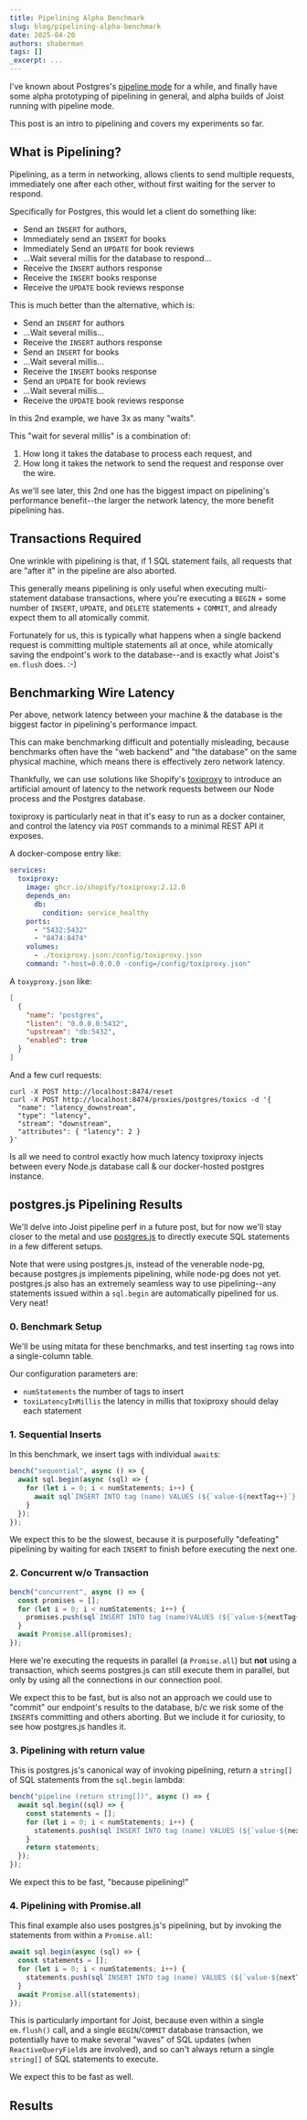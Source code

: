 ```yaml
---
title: Pipelining Alpha Benchmark
slug: blog/pipelining-alpha-benchmark
date: 2025-04-20
authors: shaberman
tags: []
_excerpt: ...
---
```


I've known about Postgres's [pipeline mode](https://www.postgresql.org/docs/current/libpq-pipeline-mode.html) for a while, and finally have some alpha prototyping of pipelining in general, and alpha builds of Joist running with pipeline mode.

This post is an intro to pipelining and covers my experiments so far.

## What is Pipelining?

Pipelining, as a term in networking, allows clients to send multiple requests, immediately one after each other, without first waiting for the server to respond.

Specifically for Postgres, this would let a client do something like:

- Send an `INSERT` for authors,
- Immediately send an `INSERT` for books
- Immediately Send an `UPDATE` for book reviews
- ...Wait several millis for the database to respond...
- Receive the `INSERT` authors response
- Receive the `INSERT` books response
- Receive the `UPDATE` book reviews response

This is much better than the alternative, which is:

- Send an `INSERT` for authors
- ...Wait several millis...
- Receive the `INSERT` authors response
- Send an `INSERT` for books
- ...Wait several millis...
- Receive the `INSERT` books response
- Send an `UPDATE` for book reviews
- ...Wait several millis...
- Receive the `UPDATE` book reviews response

In this 2nd example, we have 3x as many "waits".

This "wait for several millis" is a combination of:

1. How long it takes the database to process each request, and
2. How long it takes the network to send the request and response over the wire.

As we'll see later, this 2nd one has the biggest impact on pipelining's performance benefit--the larger the network latency, the more benefit pipelining has.

## Transactions Required

One wrinkle with pipelining is that, if 1 SQL statement fails, all requests that are "after it" in the pipeline are also aborted.

This generally means pipelining is only useful when executing multi-statement database transactions, where you're executing a `BEGIN` + some number of `INSERT`, `UPDATE`, and `DELETE` statements + `COMMIT`, and already expect them to all atomically commit.

Fortunately for us, this is typically what happens when a single backend request is committing multiple statements all at once, while atomically saving the endpoint's work to the database--and is exactly what Joist's `em.flush` does. :-)

## Benchmarking Wire Latency

Per above, network latency between your machine & the database is the biggest factor in pipelining's performance impact.

This can make benchmarking difficult and potentially misleading, because benchmarks often have the "web backend" and "the database" on the same physical machine, which means there is effectively zero network latency.

Thankfully, we can use solutions like Shopify's [toxiproxy](https://github.com/Shopify/toxiproxy) to introduce an artificial amount of latency to the network requests between our Node process and the Postgres database.

toxiproxy is particularly neat in that it's easy to run as a docker container, and control the latency via `POST` commands to a minimal REST API it exposes.

A docker-compose entry like:

```yaml
services:
  toxiproxy:
    image: ghcr.io/shopify/toxiproxy:2.12.0
    depends_on:
      db:
        condition: service_healthy
    ports:
      - "5432:5432"
      - "8474:8474"
    volumes:
      - ./toxiproxy.json:/config/toxiproxy.json
    command: "-host=0.0.0.0 -config=/config/toxiproxy.json"
```

A `toxyproxy.json` like:

```json
[
  {
    "name": "postgres",
    "listen": "0.0.0.0:5432",
    "upstream": "db:5432",
    "enabled": true
  }
]
```

And a few curl requests:

```shell
curl -X POST http://localhost:8474/reset
curl -X POST http://localhost:8474/proxies/postgres/toxics -d '{
  "name": "latency_downstream",
  "type": "latency",
  "stream": "downstream",
  "attributes": { "latency": 2 }
}'
```

Is all we need to control exactly how much latency toxiproxy injects between every Node.js database call & our docker-hosted postgres instance.

## postgres.js Pipelining Results

We'll delve into Joist pipeline perf in a future post, but for now we'll stay closer to the metal and use [postgres.js](https://github.com/porsager/postgres) to directly execute SQL statements in a few different setups.

Note that were using postgres.js, instead of the venerable node-pg, because postgres.js implements pipelining, while node-pg does not yet. postgres.js also has an extremely seamless way to use pipelining--any statements issued within a `sql.begin` are automatically pipelined for us. Very neat!

### 0. Benchmark Setup

We'll be using mitata for these benchmarks, and test inserting `tag` rows into a single-column table.

Our configuration parameters are:

* `numStatements` the number of tags to insert
* `toxiLatencyInMillis` the latency in millis that toxiproxy should delay each statement

### 1. Sequential Inserts

In this benchmark, we insert tags with individual `await`s:

```ts
bench("sequential", async () => {
  await sql.begin(async (sql) => {
    for (let i = 0; i < numStatements; i++) {
      await sql`INSERT INTO tag (name) VALUES (${`value-${nextTag++}`})`;
    }
  });
});
```

We expect this to be the slowest, because it is purposefully "defeating" pipelining by waiting for each `INSERT` to finish before executing the next one.

### 2. Concurrent w/o Transaction

```ts
bench("concurrent", async () => {
  const promises = [];
  for (let i = 0; i < numStatements; i++) {
    promises.push(sql`INSERT INTO tag (name)VALUES (${`value-${nextTag++}`})`);
  }
  await Promise.all(promises);
});
```

Here we're executing the requests in parallel (a `Promise.all`) but __not__ using a transaction, which seems postgres.js can still execute them in parallel, but only by using all the connections in our connection pool.

We expect this to be fast, but is also not an approach we could use to "commit" our endpoint's results to the database, b/c we risk some of the `INSERT`s committing and others aborting. But we include it for curiosity, to see how postgres.js handles it.

### 3. Pipelining with return value

This is postgres.js's canonical way of invoking pipelining, return a `string[]` of SQL statements from the `sql.begin` lambda:

```ts
bench("pipeline (return string[])", async () => {
  await sql.begin((sql) => {
    const statements = [];
    for (let i = 0; i < numStatements; i++) {
      statements.push(sql`INSERT INTO tag (name) VALUES (${`value-${nextTag++}`})`);
    }
    return statements;
  });
});
```

We expect this to be fast, "because pipelining!"

### 4. Pipelining with Promise.all

This final example also uses postgres.js's pipelining, but by invoking the statements from within a `Promise.all`:

```ts
await sql.begin(async (sql) => {
  const statements = [];
  for (let i = 0; i < numStatements; i++) {
    statements.push(sql`INSERT INTO tag (name) VALUES (${`value-${nextTag++}`})`);
  }
  await Promise.all(statements);
});
```

This is particularly important for Joist, because even within a single `em.flush()` call, and a single `BEGIN`/`COMMIT` database transaction, we potentially have to make several "waves" of SQL updates (when `ReactiveQueryField`s are involved), and so can't always return a single `string[]` of SQL statements to execute.

We expect this to be fast as well.

## Results

```shell

```
